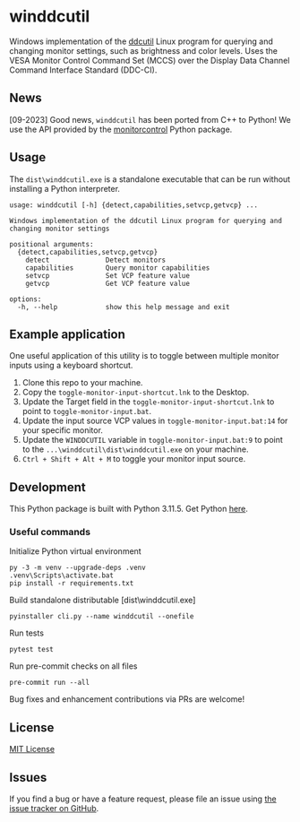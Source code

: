 # winddcutil

Windows implementation of the [ddcutil](https://github.com/rockowitz/ddcutil) Linux program for querying and changing monitor settings, such as brightness and color levels. Uses the VESA Monitor Control Command Set (MCCS) over the Display Data Channel Command Interface Standard (DDC-CI).

## News

[09-2023] Good news, `winddcutil` has been ported from C++ to Python! We use the API provided by the [monitorcontrol](https://github.com/newAM/monitorcontrol) Python package.

## Usage

The `dist\winddcutil.exe` is a standalone executable that can be run without installing a Python interpreter.

```
usage: winddcutil [-h] {detect,capabilities,setvcp,getvcp} ...

Windows implementation of the ddcutil Linux program for querying and changing monitor settings

positional arguments:
  {detect,capabilities,setvcp,getvcp}
    detect              Detect monitors
    capabilities        Query monitor capabilities
    setvcp              Set VCP feature value
    getvcp              Get VCP feature value

options:
  -h, --help            show this help message and exit
```

## Example application

One useful application of this utility is to toggle between multiple monitor inputs using a keyboard shortcut.

1. Clone this repo to your machine.
2. Copy the `toggle-monitor-input-shortcut.lnk` to the Desktop.
3. Update the Target field in the `toggle-monitor-input-shortcut.lnk` to point to `toggle-monitor-input.bat`.
4. Update the input source VCP values in `toggle-monitor-input.bat:14` for your specific monitor.
5. Update the `WINDDCUTIL` variable in `toggle-monitor-input.bat:9` to point to the `...\winddcutil\dist\winddcutil.exe` on your machine.
6. `Ctrl + Shift + Alt + M` to toggle your monitor input source.

## Development

This Python package is built with Python 3.11.5. Get Python [here](https://www.python.org/downloads/).

### Useful commands

Initialize Python virtual environment

```
py -3 -m venv --upgrade-deps .venv
.venv\Scripts\activate.bat
pip install -r requirements.txt
```

Build standalone distributable [dist\winddcutil.exe]

```
pyinstaller cli.py --name winddcutil --onefile
```

Run tests

```
pytest test
```

Run pre-commit checks on all files

```
pre-commit run --all
```

Bug fixes and enhancement contributions via PRs are welcome!

## License

[MIT License](https://github.com/scottaxcell/winddcutil/blob/main/LICENSE)

## Issues

If you find a bug or have a feature request, please file an issue using [the issue tracker on GitHub](https://github.com/scottaxcell/winddcutil/issues).
